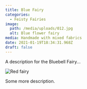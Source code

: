 ```yaml
---
title: Blue Fairy
categories:
  - Feisty Fairies
image:
  path: /media/uploads/012.jpg
  alt: Blue flower fairy
media: Handmade with mixed fabrics
date: 2021-01-19T18:34:31.968Z
draft: false
---
```

A description for the Bluebell Fairy...



![Red fairy](/media/uploads/011-2-.jpg "Red fairy in the blue box")

Some more description.